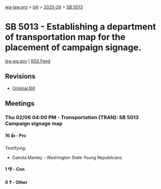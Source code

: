[wa-law.org](/) > [bill](/bill/) > [2025-26](/bill/2025-26/) > [SB 5013](/bill/2025-26/sb/5013/)

# SB 5013 - Establishing a department of transportation map for the placement of campaign signage.
[leg.wa.gov](https://app.leg.wa.gov/billsummary?BillNumber=5013&Year=2025&Initiative=false) | [RSS Feed](./rss.xml)

## Revisions
* [Original Bill](1/)

## Meetings
### Thu 02/06 04:00 PM - Transportation (TRAN): SB 5013 Campaign signage map
#### 16 👍 - Pro
Testifying:
* Dakota Manley - Washington State Young Republicans

#### 1 👎 - Con

#### 0 ❓ - Other
